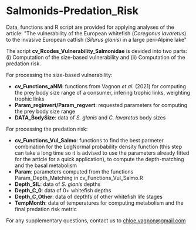 # Salmonids-Predation_Risk
Data, functions and R script are provided for applying analyses of the article:
"The vulnerability of the European whitefish (*Coregonus lavaretus*) to the invasive European catfish (*Silurus glanis*) in a large peri-Alpine lake"  

The script **cv_Rcodes_Vulnerability_Salmonidae** is devided into two parts: (i) Computation of the size-based vulnerability and (ii) Computation of the predation risk.  
  
For processing the size-based vulnerability:  
  - **cv_Functions_aNM**: functions from Vagnon *et al.* (2021) for computing the prey body size range of a consumer, infering trophic links, weighting trophic links
  - **Param_reginvert/Param_regvert**: requested parameters for computing the prey body size range
  - **DATA_BodySize**: data of *S. glanis* and *C. lavaretus* body sizes  
    
For processing the predation risk:  
  - **cv_Functions_Vul_Salmo**: functions to find the best parmeter combination for the LogNormal probability density function (this step can take a long time so it is advised to use the parameters already fitted for the article for a quick application), to compute the depth-matching and the basal metabolism 
  - **Param**: parameters computed from the functions Param_Depth_Matching in cv_Functions_Vul_Salmo.R
  - **Depth_SIL**: data of *S. glanis* depths
  - **Depth_C_0**: data of 0+ whitefish depths
  - **Depth_C_Other**: data of depthfs of other whitefish life stages
  - **TempMonth**: data of temperatures for computing metabolism and the final predation risk metric


For any supplementary questions, contact us to chloe.vagnon@gmail.com
